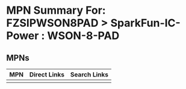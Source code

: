 



# MPN Summary For: FZSIPWSON8PAD > SparkFun-IC-Power : WSON-8-PAD

## MPNs
  

|MPN|Direct Links|Search Links|
| :--- | :--- | :--- |
||||
